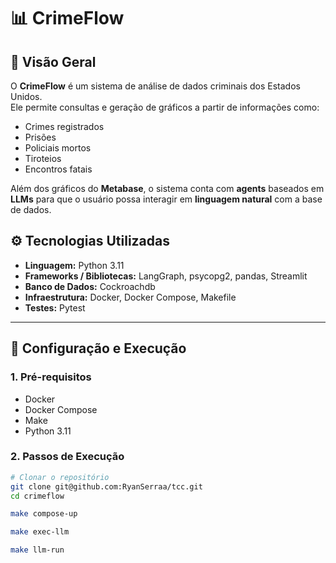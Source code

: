 # 📊 CrimeFlow

## 📖 Visão Geral  

O **CrimeFlow** é um sistema de análise de dados criminais dos Estados Unidos.  
Ele permite consultas e geração de gráficos a partir de informações como:  
- Crimes registrados  
- Prisões  
- Policiais mortos  
- Tiroteios  
- Encontros fatais  

Além dos gráficos do **Metabase**, o sistema conta com **agents** baseados em **LLMs** para que o usuário possa interagir em **linguagem natural** com a base de dados.

## ⚙️ Tecnologias Utilizadas  

- **Linguagem:** Python 3.11  
- **Frameworks / Bibliotecas:** LangGraph, psycopg2, pandas, Streamlit  
- **Banco de Dados:** Cockroachdb  
- **Infraestrutura:** Docker, Docker Compose, Makefile  
- **Testes:** Pytest  

---

## 🚀 Configuração e Execução  

### 1. Pré-requisitos  

- Docker  
- Docker Compose  
- Make  
- Python 3.11  

### 2. Passos de Execução  

```bash
# Clonar o repositório
git clone git@github.com:RyanSerraa/tcc.git
cd crimeflow

make compose-up

make exec-llm

make llm-run
```
